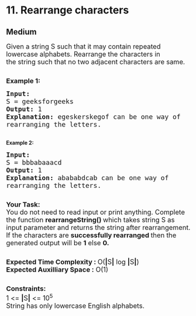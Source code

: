 # 11. Rearrange characters
## Medium 
<div class="problem-statement" style="user-select: auto;">
                <p style="user-select: auto;"></p><p style="user-select: auto;"><span style="font-size: 18px; user-select: auto;">Given a string S such that it may contain&nbsp;repeated lowercase alphabets. Rearrange the characters in the&nbsp;string such that no two adjacent characters are same. </span><br style="user-select: auto;">
&nbsp;</p>

<p style="user-select: auto;"><span style="font-size: 18px; user-select: auto;"><strong style="user-select: auto;">Example 1:</strong></span></p>

<pre style="user-select: auto;"><span style="font-size: 18px; user-select: auto;"><strong style="user-select: auto;">Input:
</strong>S = geeksforgeeks
<strong style="user-select: auto;">Output: </strong>1<strong style="user-select: auto;">
Explanation: </strong></span><span style="font-size: 18px; user-select: auto;">egeskerskegof can be one way of
rearranging the letters.</span>
</pre>

<p style="user-select: auto;"><br style="user-select: auto;">
<strong style="user-select: auto;">Example 2:</strong></p>

<pre style="user-select: auto;"><span style="font-size: 18px; user-select: auto;"><strong style="user-select: auto;">Input:
</strong>S = bbbabaaacd
<strong style="user-select: auto;">Output: </strong>1<strong style="user-select: auto;">
Explanation:&nbsp;</strong></span><span style="font-size: 18px; user-select: auto;">abababdcab can be one way of 
rearranging the letters.</span></pre>

<p style="user-select: auto;"><br style="user-select: auto;">
<span style="font-size: 18px; user-select: auto;"><strong style="user-select: auto;">Your Task:</strong><br style="user-select: auto;">
You do not need to read input or print anything. Complete the function&nbsp;<strong style="user-select: auto;">rearrangeString()&nbsp;</strong>which takes string S as input parameter and&nbsp;returns the string after rearrangement.<br style="user-select: auto;">
If the characters are <strong style="user-select: auto;">successfully rearranged </strong>then the generated output will be&nbsp;<strong style="user-select: auto;">1</strong>&nbsp;else <strong style="user-select: auto;">0.</strong></span></p>

<p style="user-select: auto;"><br style="user-select: auto;">
<span style="font-size: 18px; user-select: auto;"><strong style="user-select: auto;">Expected Time Complexity&nbsp;: </strong>O(<strong style="user-select: auto;">|</strong>S<strong style="user-select: auto;">|</strong>&nbsp;log <strong style="user-select: auto;">|</strong>S<strong style="user-select: auto;">|</strong>)<br style="user-select: auto;">
<strong style="user-select: auto;">Expected Auxilliary Space&nbsp;:</strong> O(1)</span></p>

<p style="user-select: auto;"><br style="user-select: auto;">
<span style="font-size: 18px; user-select: auto;"><strong style="user-select: auto;">Constraints:</strong><br style="user-select: auto;">
1 &lt;= <strong style="user-select: auto;">|</strong>S<strong style="user-select: auto;">|</strong> &lt;= 10<sup style="user-select: auto;">5</sup><br style="user-select: auto;">
String has only lowercase English alphabets.</span></p>
 <p style="user-select: auto;"></p>
            </div>